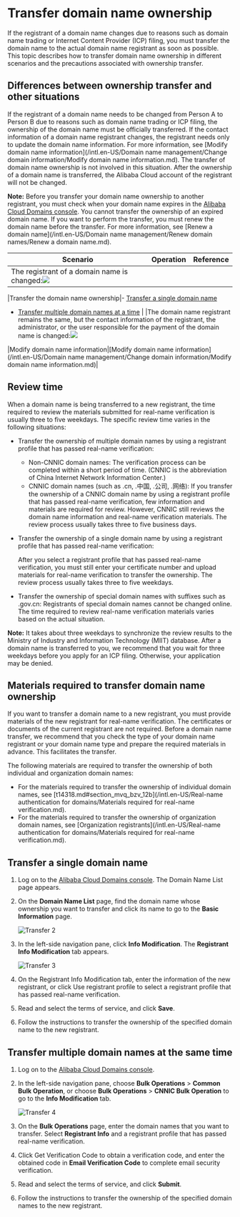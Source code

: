 # Transfer domain name ownership

If the registrant of a domain name changes due to reasons such as domain name trading or Internet Content Provider \(ICP\) filing, you must transfer the domain name to the actual domain name registrant as soon as possible. This topic describes how to transfer domain name ownership in different scenarios and the precautions associated with ownership transfer.

## Differences between ownership transfer and other situations

If the registrant of a domain name needs to be changed from Person A to Person B due to reasons such as domain name trading or ICP filing, the ownership of the domain name must be officially transferred. If the contact information of a domain name registrant changes, the registrant needs only to update the domain name information. For more information, see [Modify domain name information](/intl.en-US/Domain name management/Change domain information/Modify domain name information.md). The transfer of domain name ownership is not involved in this situation. After the ownership of a domain name is transferred, the Alibaba Cloud account of the registrant will not be changed.

**Note:** Before you transfer your domain name ownership to another registrant, you must check when your domain name expires in the [Alibaba Cloud Domains console](https://dc.console.aliyun.com/next/index?spm=5176.12818093.0.1.488716d0w2MX8e#/domain/list/all-domain). You cannot transfer the ownership of an expired domain name. If you want to perform the transfer, you must renew the domain name before the transfer. For more information, see [Renew a domain name](/intl.en-US/Domain name management/Renew domain names/Renew a domain name.md).

|Scenario|Operation|Reference|
|--------|---------|---------|
|The registrant of a domain name is changed:![](https://static-aliyun-doc.oss-accelerate.aliyuncs.com/assets/img/en-US/0448017951/p52132.png)

|Transfer the domain name ownership|-   [Transfer a single domain name](#section_jlk_1ky_zmh)
-   [Transfer multiple domain names at a time](#section_x81_fyy_7yd) |
|The domain name registrant remains the same, but the contact information of the registrant, the administrator, or the user responsible for the payment of the domain name is changed:![](https://static-aliyun-doc.oss-accelerate.aliyuncs.com/assets/img/en-US/0448017951/p52161.png)

|Modify domain name information|[Modify domain name information](/intl.en-US/Domain name management/Change domain information/Modify domain name information.md)|

## Review time

When a domain name is being transferred to a new registrant, the time required to review the materials submitted for real-name verification is usually three to five weekdays. The specific review time varies in the following situations:

-   Transfer the ownership of multiple domain names by using a registrant profile that has passed real-name verification:
    -   Non-CNNIC domain names: The verification process can be completed within a short period of time. \(CNNIC is the abbreviation of China Internet Network Information Center.\)
    -   CNNIC domain names \(such as .cn, .中国, .公司, .网络\): If you transfer the ownership of a CNNIC domain name by using a registrant profile that has passed real-name verification, few information and materials are required for review. However, CNNIC still reviews the domain name information and real-name verification materials. The review process usually takes three to five business days.
-   Transfer the ownership of a single domain name by using a registrant profile that has passed real-name verification:

    After you select a registrant profile that has passed real-name verification, you must still enter your certificate number and upload materials for real-name verification to transfer the ownership. The review process usually takes three to five weekdays.

-   Transfer the ownership of special domain names with suffixes such as .gov.cn: Registrants of special domain names cannot be changed online. The time required to review real-name verification materials varies based on the actual situation.

**Note:** It takes about three weekdays to synchronize the review results to the Ministry of Industry and Information Technology \(MIIT\) database. After a domain name is transferred to you, we recommend that you wait for three weekdays before you apply for an ICP filing. Otherwise, your application may be denied.

## Materials required to transfer domain name ownership

If you want to transfer a domain name to a new registrant, you must provide materials of the new registrant for real-name verification. The certificates or documents of the current registrant are not required. Before a domain name transfer, we recommend that you check the type of your domain name registrant or your domain name type and prepare the required materials in advance. This facilitates the transfer.

The following materials are required to transfer the ownership of both individual and organization domain names:

-   For the materials required to transfer the ownership of individual domain names, see [t14318.md\#section\_mvq\_bzv\_12b](/intl.en-US/Real-name authentication for domains/Materials required for real-name verification.md).
-   For the materials required to transfer the ownership of organization domain names, see [Organization registrants](/intl.en-US/Real-name authentication for domains/Materials required for real-name verification.md).

## Transfer a single domain name

1.  Log on to the [Alibaba Cloud Domains console](https://dc.console.aliyun.com/?spm=a2c1d.8251217.1002.19.7e29eef5kAnBeP#/domain/list). The Domain Name List page appears.

2.  On the **Domain Name List** page, find the domain name whose ownership you want to transfer and click its name to go to the **Basic Information** page.

    ![Transfer 2](https://static-aliyun-doc.oss-accelerate.aliyuncs.com/assets/img/en-US/1448017951/p76529.png)

3.  In the left-side navigation pane, click **Info Modification**. The **Registrant Info Modification** tab appears.

    ![Transfer 3](https://static-aliyun-doc.oss-accelerate.aliyuncs.com/assets/img/en-US/1448017951/p76534.png)

4.  On the Registrant Info Modification tab, enter the information of the new registrant, or click Use registrant profile to select a registrant profile that has passed real-name verification.

5.  Read and select the terms of service, and click **Save**.

6.  Follow the instructions to transfer the ownership of the specified domain name to the new registrant.


## Transfer multiple domain names at the same time

1.  Log on to the [Alibaba Cloud Domains console](https://dc.console.aliyun.com/?spm=a2c1d.8251217.1002.19.7e29eef5kAnBeP#/domain/list).

2.  In the left-side navigation pane, choose **Bulk Operations** \> **Common Bulk Operation**, or choose **Bulk Operations** \> **CNNIC Bulk Operation** to go to the **Info Modification** tab.

    ![Transfer 4](https://static-aliyun-doc.oss-accelerate.aliyuncs.com/assets/img/en-US/1448017951/p76545.png)

3.  On the **Bulk Operations** page, enter the domain names that you want to transfer. Select **Registrant Info** and a registrant profile that has passed real-name verification.

4.  Click Get Verification Code to obtain a verification code, and enter the obtained code in **Email Verification Code** to complete email security verification.

5.  Read and select the terms of service, and click **Submit**.

6.  Follow the instructions to transfer the ownership of the specified domain names to the new registrant.


